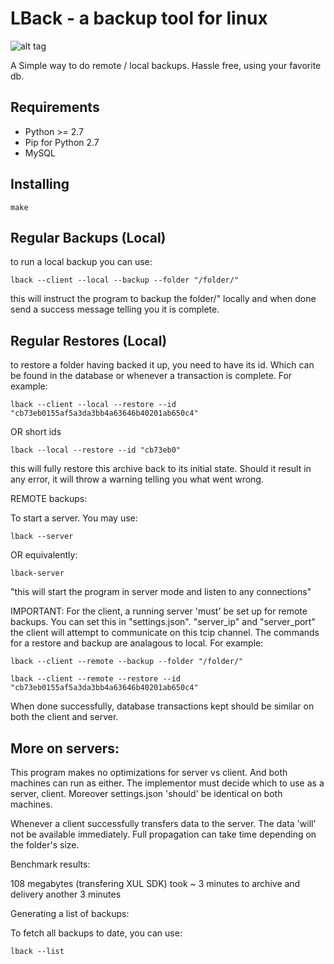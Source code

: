 LBack - a backup tool for linux
===============================

![alt tag](http://infinitet3ch.com/assets/lback-logo-small.jpg)


A Simple way to do remote / local backups. Hassle free,
using your favorite db. 

Requirements
------------------------------------------------------

  + Python >= 2.7
  + Pip for Python 2.7 
  + MySQL

Installing
------------------------------------------------------

	make  
    	

Regular Backups (Local)
-------------------------------------------------------

to run a local backup you can use:

```lback --client --local --backup --folder "/folder/"```

this will instruct the program to backup the folder/" locally
and when done send a success message telling you it is complete.

Regular Restores (Local)
---------------------------------------------------

to restore a folder having backed it up, you need
to have its id. Which can be found in the database or
whenever a transaction is complete. For example:

```lback --client --local --restore --id "cb73eb0155af5a3da3bb4a63646b40201ab650c4"```

OR short ids

```lback --local --restore --id "cb73eb0"```



this will fully restore this archive back to its initial
state. Should it result in any error, it will throw a warning
telling you what went wrong.

REMOTE backups:

To start a server. You may use:

```lback --server```

OR equivalently:

```lback-server```

"this will start the program in server mode and listen to any
connections"

IMPORTANT: For the client, a running server 'must' be set up for remote backups.
You can set this in "settings.json". "server_ip" and "server_port"
the client will attempt to communicate on this tcip channel.
The commands for a restore and backup are analagous to local. For example:

```lback --client --remote --backup --folder "/folder/"```

```lback --client --remote --restore --id "cb73eb0155af5a3da3bb4a63646b40201ab650c4"```



When done successfully, 
database transactions kept should be similar on both the client and server.

More on servers:
-------------------------------------------------

This program makes no optimizations for server vs client. And both
machines can run as either. The implementor must decide which to
use as a server, client. Moreover settings.json 'should' be identical
on both machines.

Whenever a client successfully transfers data to the server. The data 'will'
not be available immediately. Full propagation can take time depending
on the folder's size.

Benchmark results:

108 megabytes (transfering XUL SDK)
took ~ 3 minutes to archive and delivery
another 3 minutes


Generating a list of backups:

To fetch all backups to date, you can use:

```lback --list```

